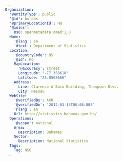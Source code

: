 ```yaml
---
Organization:
  '@entityType': public
  '@id': bs-dos
  '@primaryLocationId': HQ
  '@xmlns':
    ns0: openmetadata:omad:1_0
  Name:
    '@lang': en
    '#text': Department of Statistics
  Location:
    '@countryCode': BS
    '@id': HQ
    MapLocation:
      '@accuracy': street
      Longitude: "-77.363618"
      Latitude: "25.0568666"
    Address:
      Line: Clarence A Bain Building, Thompson Blvd.
      City: Nassau
  WebSite:
    '@verifiedBy': AKR
    '@verifiedOn': "2012-03-15T00:00:00Z"
    '@lang': en
    Url: http://statistics.bahamas.gov.bs/
  Operations:
    '@scope': national
    Area:
      Description: Bahamas
    Sector:
      Description: National Statistics
  Tags:
    Tag: NSO
...
```

